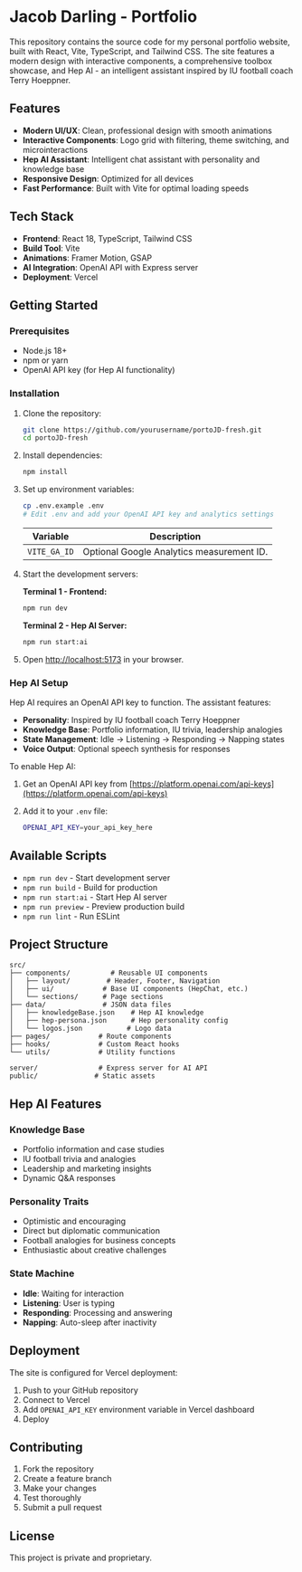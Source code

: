 # Jacob Darling - Portfolio

This repository contains the source code for my personal portfolio website, built with React, Vite, TypeScript, and Tailwind CSS. The site features a modern design with interactive components, a comprehensive toolbox showcase, and Hep AI - an intelligent assistant inspired by IU football coach Terry Hoeppner.

## Features

- **Modern UI/UX**: Clean, professional design with smooth animations
- **Interactive Components**: Logo grid with filtering, theme switching, and microinteractions
- **Hep AI Assistant**: Intelligent chat assistant with personality and knowledge base
- **Responsive Design**: Optimized for all devices
- **Fast Performance**: Built with Vite for optimal loading speeds

## Tech Stack

- **Frontend**: React 18, TypeScript, Tailwind CSS
- **Build Tool**: Vite
- **Animations**: Framer Motion, GSAP
- **AI Integration**: OpenAI API with Express server
- **Deployment**: Vercel

## Getting Started

### Prerequisites

- Node.js 18+
- npm or yarn
- OpenAI API key (for Hep AI functionality)

### Installation

1. Clone the repository:

   ```bash
   git clone https://github.com/yourusername/portoJD-fresh.git
   cd portoJD-fresh
   ```

2. Install dependencies:

   ```bash
   npm install
   ```

3. Set up environment variables:

   ```bash
   cp .env.example .env
   # Edit .env and add your OpenAI API key and analytics settings
   ```

   | Variable     | Description                                 |
   | ------------ | ------------------------------------------- |
   | `VITE_GA_ID` | Optional Google Analytics measurement ID.   |

4. Start the development servers:

   **Terminal 1 - Frontend:**

   ```bash
   npm run dev
   ```

   **Terminal 2 - Hep AI Server:**

   ```bash
   npm run start:ai
   ```

5. Open [http://localhost:5173](http://localhost:5173) in your browser.

### Hep AI Setup

Hep AI requires an OpenAI API key to function. The assistant features:

- **Personality**: Inspired by IU football coach Terry Hoeppner
- **Knowledge Base**: Portfolio information, IU trivia, leadership analogies
- **State Management**: Idle → Listening → Responding → Napping states
- **Voice Output**: Optional speech synthesis for responses

To enable Hep AI:

1. Get an OpenAI API key from [https://platform.openai.com/api-keys](https://platform.openai.com/api-keys)
2. Add it to your `.env` file:

   ```bash
   OPENAI_API_KEY=your_api_key_here
   ```

## Available Scripts

- `npm run dev` - Start development server
- `npm run build` - Build for production
- `npm run start:ai` - Start Hep AI server
- `npm run preview` - Preview production build
- `npm run lint` - Run ESLint

## Project Structure

```text
src/
├── components/          # Reusable UI components
│   ├── layout/         # Header, Footer, Navigation
│   ├── ui/            # Base UI components (HepChat, etc.)
│   └── sections/      # Page sections
├── data/              # JSON data files
│   ├── knowledgeBase.json    # Hep AI knowledge
│   ├── hep-persona.json      # Hep personality config
│   └── logos.json           # Logo data
├── pages/            # Route components
├── hooks/            # Custom React hooks
└── utils/            # Utility functions

server/               # Express server for AI API
public/              # Static assets
```

## Hep AI Features

### Knowledge Base

- Portfolio information and case studies
- IU football trivia and analogies
- Leadership and marketing insights
- Dynamic Q&A responses

### Personality Traits

- Optimistic and encouraging
- Direct but diplomatic communication
- Football analogies for business concepts
- Enthusiastic about creative challenges

### State Machine

- **Idle**: Waiting for interaction
- **Listening**: User is typing
- **Responding**: Processing and answering
- **Napping**: Auto-sleep after inactivity

## Deployment

The site is configured for Vercel deployment:

1. Push to your GitHub repository
2. Connect to Vercel
3. Add `OPENAI_API_KEY` environment variable in Vercel dashboard
4. Deploy

## Contributing

1. Fork the repository
2. Create a feature branch
3. Make your changes
4. Test thoroughly
5. Submit a pull request

## License

This project is private and proprietary.
